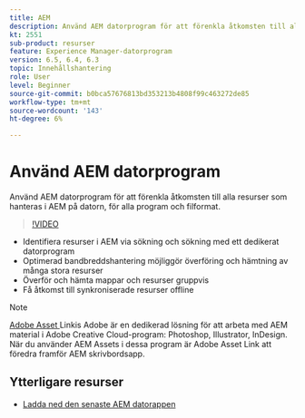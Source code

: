 ```yaml
---
title: AEM
description: Använd AEM datorprogram för att förenkla åtkomsten till alla resurser som hanteras i AEM på datorn, för alla program och filformat.
kt: 2551
sub-product: resurser
feature: Experience Manager-datorprogram
version: 6.5, 6.4, 6.3
topic: Innehållshantering
role: User
level: Beginner
source-git-commit: b0bca57676813bd353213b4808f99c463272de85
workflow-type: tm+mt
source-wordcount: '143'
ht-degree: 6%

---
```



# Använd AEM datorprogram

Använd AEM datorprogram för att förenkla åtkomsten till alla resurser som hanteras i AEM på datorn, för alla program och filformat.

>[!VIDEO](https://video.tv.adobe.com/v/28868/?quality=12&learn=on)

+ Identifiera resurser i AEM via sökning och sökning med ett dedikerat datorprogram
+ Optimerad bandbreddshantering möjliggör överföring och hämtning av många stora resurser
+ Överför och hämta mappar och resurser gruppvis
+ Få åtkomst till synkroniserade resurser offline

>[!NOTE]
>
> [Adobe Asset ](./adobe-asset-link.md) Linkis Adobe är en dedikerad lösning för att arbeta med AEM material i Adobe Creative Cloud-program: Photoshop, Illustrator, InDesign. När du använder AEM Assets i dessa program är Adobe Asset Link att föredra framför AEM skrivbordsapp.

## Ytterligare resurser

+ [Ladda ned den senaste AEM datorappen](https://docs.adobe.com/content/help/en/experience-manager-desktop-app/using/release-notes.html)
